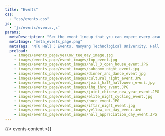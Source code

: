 ```yaml
---
title: "Events"
css:
  - "css/events.css"
js:
  - "js/events/events.js"
params:
  metaDescription: "See the event lineup that you can expect every academic year!"
  metaImage: "meta_events_page.png"
  metaTags: "NTU Hall 3 Events, Nanyang Technological University, Hall 3 Yellow Tee Day, Freshmen Orientation Programme NTU, Hall 3 Open House, Subcomm Night, NTU Dinner and Dance, Cultural Night NTU, Joint-Hall Halloween NTU, IHG IHRG NTU, Hall Olympiad Closing Ceremony NTU, Joint-Hall Chinese New Year, Elite Night Cycling NTU, Hall 3 Sports Events, Hall 3 Cultural Events, Hall Appreciation Day NTU, NTU Student Life, NTU Hall 3 Activities, NTU Events"
  preload:
    - images/events_page/yellow_tee_day_image.jpg
    - images/events_page/event_images/fop_event.jpg
    - images/events_page/event_images/hall_3_open_house_event.JPG
    - images/events_page/event_images/subcomm_night_event.jpg
    - images/events_page/event_images/dinner_and_dance_event.jpg
    - images/events_page/event_images/cultural_night_event.JPG
    - images/events_page/event_images/joint_hall_halloween_event.jpg
    - images/events_page/event_images/ihg_ihrg_event.JPG
    - images/events_page/event_images/joint_chinese_new_year_event.JPG
    - images/events_page/event_images/elite_night_cycling_event.jpg
    - images/events_page/event_images/hocc_event.JPG
    - images/events_page/event_images/iftar_night_event.jpg
    - images/events_page/event_images/yellow_tee_day_event.JPG
    - images/events_page/event_images/hall_appreciation_day_event.JPG
---
```


{{< events-content >}}
